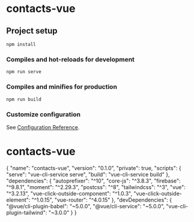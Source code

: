 # contacts-vue

## Project setup
```
npm install
```

### Compiles and hot-reloads for development
```
npm run serve
```

### Compiles and minifies for production
```
npm run build
```

### Customize configuration
See [Configuration Reference](https://cli.vuejs.org/config/).
# contacts-vue


{
  "name": "contacts-vue",
  "version": "0.1.0",
  "private": true,
  "scripts": {
    "serve": "vue-cli-service serve",
    "build": "vue-cli-service build"
  },
  "dependencies": {
    "autoprefixer": "^10",
    "core-js": "^3.8.3",
    "firebase": "^9.8.1",
    "moment": "^2.29.3",
    "postcss": "^8",
    "tailwindcss": "^3",
    "vue": "^3.2.13",
    "vue-click-outside-component": "^1.0.3",
    "vue-click-outside-element": "^1.0.15",
    "vue-router": "^4.0.15"
  },
  "devDependencies": {
    "@vue/cli-plugin-babel": "~5.0.0",
    "@vue/cli-service": "~5.0.0",
    "vue-cli-plugin-tailwind": "~3.0.0"
  }
}
